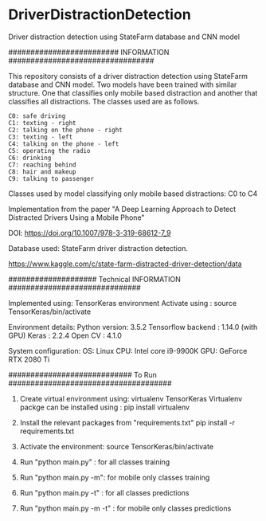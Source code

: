 # DriverDistractionDetection
Driver distraction detection using StateFarm database and CNN model



######################### INFORMATION #################################


This repository consists of a driver distraction detection using StateFarm database and CNN model. Two models have been trained with similar structure. One that classifies only mobile based distraction and another that classifies all distractions. The classes used are as follows.

    C0: safe driving
    C1: texting - right
    C2: talking on the phone - right
    C3: texting - left
    C4: talking on the phone - left
    C5: operating the radio
    C6: drinking
    C7: reaching behind
    C8: hair and makeup
    C9: talking to passenger

Classes used by model classifying only mobile based distractions: C0 to C4

Implementation from the paper "A Deep Learning Approach to Detect Distracted Drivers Using a Mobile Phone"

DOI: https://doi.org/10.1007/978-3-319-68612-7_9 


Database used: StateFarm driver distraction detection.

https://www.kaggle.com/c/state-farm-distracted-driver-detection/data


#################### Technical INFORMATION ##############################

Implemented using: TensorKeras environment
Activate using : source TensorKeras/bin/activate


Environment details:
Python version: 3.5.2
Tensorflow backend : 1.14.0 (with GPU)
Keras : 2.2.4
Open CV : 4.1.0

System configuration:
OS: Linux
CPU: Intel core i9-9900K
GPU: GeForce RTX 2080 Ti

############################ To Run #####################################

1. Create virtual environment using: 
    virtualenv TensorKeras
    Virtualenv packge can be installed using : pip install virtualenv
    
2. Install the relevant packages from "requirements.txt"
    pip install -r requirements.txt

3. Activate the environment: 
    source TensorKeras/bin/activate

4. Run "python main.py" : for all classes training

5. Run "python main.py -m": for mobile only classes training

6. Run "python main.py -t" : for all classes predictions

7. Run "python main.py -m -t" : for mobile only classes predictions
